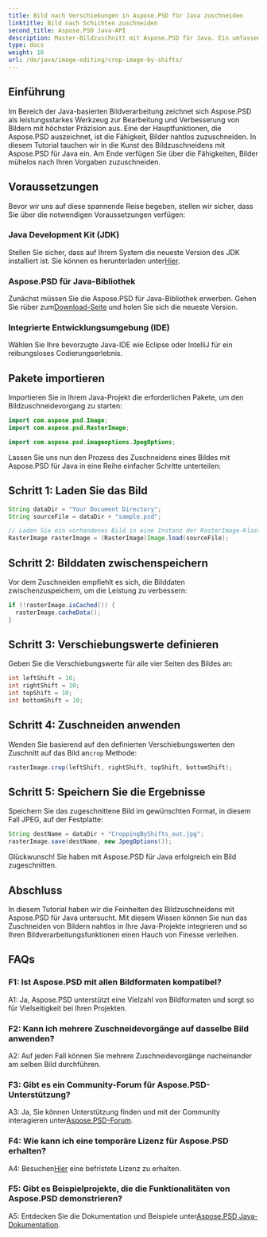 ```yaml
---
title: Bild nach Verschiebungen in Aspose.PSD für Java zuschneiden
linktitle: Bild nach Schichten zuschneiden
second_title: Aspose.PSD Java-API
description: Master-Bildzuschnitt mit Aspose.PSD für Java. Ein umfassendes Tutorial zur nahtlosen Bildbearbeitung.
type: docs
weight: 16
url: /de/java/image-editing/crop-image-by-shifts/
---
```

## Einführung

Im Bereich der Java-basierten Bildverarbeitung zeichnet sich Aspose.PSD als leistungsstarkes Werkzeug zur Bearbeitung und Verbesserung von Bildern mit höchster Präzision aus. Eine der Hauptfunktionen, die Aspose.PSD auszeichnet, ist die Fähigkeit, Bilder nahtlos zuzuschneiden. In diesem Tutorial tauchen wir in die Kunst des Bildzuschneidens mit Aspose.PSD für Java ein. Am Ende verfügen Sie über die Fähigkeiten, Bilder mühelos nach Ihren Vorgaben zuzuschneiden.

## Voraussetzungen

Bevor wir uns auf diese spannende Reise begeben, stellen wir sicher, dass Sie über die notwendigen Voraussetzungen verfügen:

### Java Development Kit (JDK)

 Stellen Sie sicher, dass auf Ihrem System die neueste Version des JDK installiert ist. Sie können es herunterladen unter[Hier](https://www.oracle.com/java/technologies/javase-downloads.html).

### Aspose.PSD für Java-Bibliothek

 Zunächst müssen Sie die Aspose.PSD für Java-Bibliothek erwerben. Gehen Sie rüber zum[Download-Seite](https://releases.aspose.com/psd/java/) und holen Sie sich die neueste Version.

### Integrierte Entwicklungsumgebung (IDE)

Wählen Sie Ihre bevorzugte Java-IDE wie Eclipse oder IntelliJ für ein reibungsloses Codierungserlebnis.

## Pakete importieren

Importieren Sie in Ihrem Java-Projekt die erforderlichen Pakete, um den Bildzuschneidevorgang zu starten:

```java
import com.aspose.psd.Image;
import com.aspose.psd.RasterImage;

import com.aspose.psd.imageoptions.JpegOptions;
```

Lassen Sie uns nun den Prozess des Zuschneidens eines Bildes mit Aspose.PSD für Java in eine Reihe einfacher Schritte unterteilen:

## Schritt 1: Laden Sie das Bild

```java
String dataDir = "Your Document Directory";
String sourceFile = dataDir + "sample.psd";

// Laden Sie ein vorhandenes Bild in eine Instanz der RasterImage-Klasse
RasterImage rasterImage = (RasterImage)Image.load(sourceFile);
```

## Schritt 2: Bilddaten zwischenspeichern

Vor dem Zuschneiden empfiehlt es sich, die Bilddaten zwischenzuspeichern, um die Leistung zu verbessern:

```java
if (!rasterImage.isCached()) {
  rasterImage.cacheData();
}
```

## Schritt 3: Verschiebungswerte definieren

Geben Sie die Verschiebungswerte für alle vier Seiten des Bildes an:

```java
int leftShift = 10;
int rightShift = 10;
int topShift = 10;
int bottomShift = 10;
```

## Schritt 4: Zuschneiden anwenden

 Wenden Sie basierend auf den definierten Verschiebungswerten den Zuschnitt auf das Bild an`crop` Methode:

```java
rasterImage.crop(leftShift, rightShift, topShift, bottomShift);
```

## Schritt 5: Speichern Sie die Ergebnisse

Speichern Sie das zugeschnittene Bild im gewünschten Format, in diesem Fall JPEG, auf der Festplatte:

```java
String destName = dataDir + "CroppingByShifts_out.jpg";
rasterImage.save(destName, new JpegOptions());
```

Glückwunsch! Sie haben mit Aspose.PSD für Java erfolgreich ein Bild zugeschnitten.

## Abschluss

In diesem Tutorial haben wir die Feinheiten des Bildzuschneidens mit Aspose.PSD für Java untersucht. Mit diesem Wissen können Sie nun das Zuschneiden von Bildern nahtlos in Ihre Java-Projekte integrieren und so Ihren Bildverarbeitungsfunktionen einen Hauch von Finesse verleihen.

## FAQs

### F1: Ist Aspose.PSD mit allen Bildformaten kompatibel?

A1: Ja, Aspose.PSD unterstützt eine Vielzahl von Bildformaten und sorgt so für Vielseitigkeit bei Ihren Projekten.

### F2: Kann ich mehrere Zuschneidevorgänge auf dasselbe Bild anwenden?

A2: Auf jeden Fall können Sie mehrere Zuschneidevorgänge nacheinander am selben Bild durchführen.

### F3: Gibt es ein Community-Forum für Aspose.PSD-Unterstützung?

 A3: Ja, Sie können Unterstützung finden und mit der Community interagieren unter[Aspose.PSD-Forum](https://forum.aspose.com/c/psd/34).

### F4: Wie kann ich eine temporäre Lizenz für Aspose.PSD erhalten?

 A4: Besuchen[Hier](https://purchase.aspose.com/temporary-license/) eine befristete Lizenz zu erhalten.

### F5: Gibt es Beispielprojekte, die die Funktionalitäten von Aspose.PSD demonstrieren?

 A5: Entdecken Sie die Dokumentation und Beispiele unter[Aspose.PSD Java-Dokumentation](https://reference.aspose.com/psd/java/).
